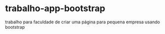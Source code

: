 # trabalho-app-bootstrap
trabalho para faculdade de criar uma página para pequena empresa usando bootstrap
